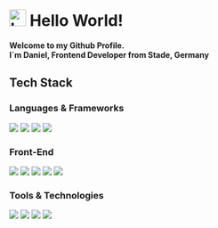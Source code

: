 <h1>
    <img width="30" height="30" src="https://img.icons8.com/plasticine/100/bot.png" alt="bot"/>
    Hello World!
</h1>

<h4 style="margin: 0;">Welcome to my Github Profile.</h4>
<h4 style="margin: 0;">I´m Daniel, Frontend Developer from Stade, Germany</h4>

## Tech Stack

### Languages & Frameworks
<img src="https://img.shields.io/badge/angular-%23DD0031.svg?style=for-the-badge&logo=angular&logoColor=white" />
<img src="https://img.shields.io/badge/firebase-%23FFCA28.svg?style=for-the-badge&logo=firebase&logoColor=black" />
<img src="https://img.shields.io/badge/typescript-%23007ACC.svg?style=for-the-badge&logo=typescript&logoColor=white" />
<img src="https://img.shields.io/badge/javascript-%23F7DF1E.svg?style=for-the-badge&logo=javascript&logoColor=black" />

### Front-End
<img src="https://img.shields.io/badge/html-%23E34F26.svg?style=for-the-badge&logo=html5&logoColor=white" />
<img src="https://img.shields.io/badge/css-%231572B6.svg?style=for-the-badge&logo=css3&logoColor=white" />
<img src="https://img.shields.io/badge/scss-%23CC6699.svg?style=for-the-badge&logo=sass&logoColor=white" />
<img src="https://img.shields.io/badge/material%20design-%23757575.svg?style=for-the-badge&logo=material-design&logoColor=white" />
<img src="https://img.shields.io/badge/bootstrap-%237952B3.svg?style=for-the-badge&logo=bootstrap&logoColor=white" />

### Tools & Technologies
<img src="https://img.shields.io/badge/rest%20api-%2302569B.svg?style=for-the-badge&logo=swagger&logoColor=white" />
<img src="https://img.shields.io/badge/git-%23F05032.svg?style=for-the-badge&logo=git&logoColor=white" />
<img src="https://img.shields.io/badge/github-%23181717.svg?style=for-the-badge&logo=github&logoColor=white" />
<img src="https://img.shields.io/badge/mariadb-%23003545.svg?style=for-the-badge&logo=mariadb&logoColor=white" />
